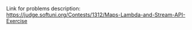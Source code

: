 Link for problems description:
https://judge.softuni.org/Contests/1312/Maps-Lambda-and-Stream-API-Exercise

